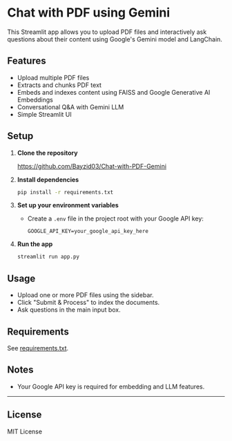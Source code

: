 # Chat with PDF using Gemini

This Streamlit app allows you to upload PDF files and interactively ask questions about their content using Google's Gemini model and LangChain.

## Features

- Upload multiple PDF files
- Extracts and chunks PDF text
- Embeds and indexes content using FAISS and Google Generative AI Embeddings
- Conversational Q&A with Gemini LLM
- Simple Streamlit UI

## Setup

1. **Clone the repository**

   <https://github.com/Bayzid03/Chat-with-PDF-Gemini>

2. **Install dependencies**

   ```sh
   pip install -r requirements.txt
   ```

3. **Set up your environment variables**

   - Create a `.env` file in the project root with your Google API key:

     ```
     GOOGLE_API_KEY=your_google_api_key_here
     ```

4. **Run the app**

   ```sh
   streamlit run app.py
   ```

## Usage

- Upload one or more PDF files using the sidebar.
- Click "Submit & Process" to index the documents.
- Ask questions in the main input box.

## Requirements

See [requirements.txt](requirements.txt).

## Notes

- Your Google API key is required for embedding and LLM features.

---

## License

MIT License
